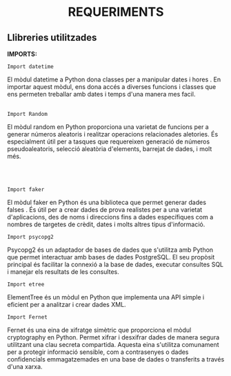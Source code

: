 # <p align="center"> REQUERIMENTS </p>

Llibreries utilitzades
------------
**IMPORTS:**

```
Import datetime
```
El mòdul datetime a Python dona classes per a manipular dates i hores . En importar aquest mòdul, ens dona accés a diverses funcions i classes que ens permeten treballar amb dates i temps d'una manera mes facil.
<br> </br>

```
Import Random
```
El mòdul random en Python proporciona una varietat de funcions per a generar números aleatoris i realitzar operacions relacionades aletories. És especialment útil per a tasques que requereixen generació de números pseudoaleatoris, selecció aleatòria d'elements, barrejat de dades, i molt més.

<br> </br>

```
Import faker
```

El mòdul faker en Python és una biblioteca que permet generar dades falses . És  útil per a crear dades de prova realistes per a una varietat d'aplicacions, des de noms i direccions fins a dades específiques com a nombres de targetes de crèdit, dates i molts altres tipus d'informació.

```
Import psycopg2
```
Psycopg2 és un adaptador de bases de dades que s'utilitza amb Python que permet interactuar amb bases de dades PostgreSQL. El seu propòsit principal és facilitar la connexió a la base de dades, executar consultes SQL i manejar els resultats de les consultes.

```
Import etree
```
ElementTree és un mòdul en Python que implementa una API simple i eficient per a analitzar i crear dades XML.

```
Import Fernet
```
Fernet és una eina de xifratge simètric que proporciona el mòdul cryptography en Python. Permet xifrar i desxifrar dades de manera segura utilitzant una clau secreta compartida. Aquesta eina s'utilitza comunament per a protegir informació sensible, com a contrasenyes o dades confidencials emmagatzemades en una base de dades o transferits a través d'una xarxa.
